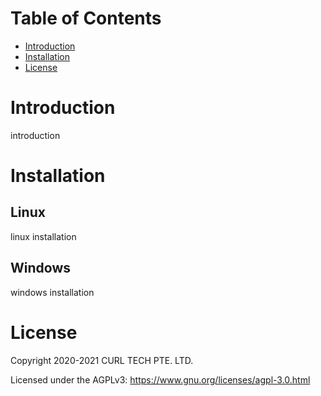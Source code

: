# Table of Contents
- [Introduction](#introduction)
- [Installation](#installation)
- [License](#license)

# Introduction
introduction

# Installation
## Linux
linux installation

## Windows
windows installation

# License
Copyright 2020-2021 CURL TECH PTE. LTD.

Licensed under the AGPLv3: https://www.gnu.org/licenses/agpl-3.0.html

